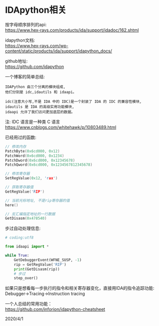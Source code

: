 # IDApython相关

按字母顺序排列的api:  
https://www.hex-rays.com/products/ida/support/idadoc/162.shtml  

idapython文档:  
https://www.hex-rays.com/wp-content/static/products/ida/support/idapython_docs/  

github地址:  
https://github.com/idapython  


一个博客的简单总结:  
```
IDAPython 由三个分离的模块组成,
他们分别是 idc,idautils 和 idaapi。

idc(注意大小写,不是 IDA 中的 IDC)是一个封装了 IDA 的 IDC 的兼容性模块,
idautils 是 IDA 的高级实用功能模块,
idaapi 允许了我们访问更加底层的数据。
```
注: IDC 语言是一种类 C 语言  
https://www.cnblogs.com/whitehawk/p/10803489.html  


已经用过的函数:  
```c
// 修改内存
PatchByte(0x6cd000, 0x12)
PatchWord(0x6cd000, 0x1234)
PatchDword(0x6cd000, 0x12345678)
PatchQword(0x6cd000, 0x1234567812345678)

// 修改寄存器
SetRegValue(0x12, 'rax')

// 获取寄存器值
GetRegValue('RIP')

// 当前光标地址, 不是rip寄存器的值
here()

// 反汇编指定地址的一行数据
GetDisasm(0x478540)
```


步过自动处理信息:  
```python
# coding:utf8

from idaapi import *

while True:
    GetDebuggerEvent(WFNE_SUSP, -1) 
    rip = GetRegValue('RIP')
    print(GetDisasm(rip))
    # 步过
    step_over()
```
如果只是想看每一步执行的指令和相关寄存器变化，直接用IDA的指令追踪功能:  
Debugger->Tracing->Instruction tracing  


一个人总结的常用功能：  
https://github.com/inforion/idapython-cheatsheet  


2020/4/1  
